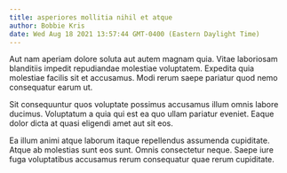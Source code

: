 ```yaml
---
title: asperiores mollitia nihil et atque
author: Bobbie Kris
date: Wed Aug 18 2021 13:57:44 GMT-0400 (Eastern Daylight Time)
---
```

Aut nam aperiam dolore soluta aut autem magnam quia. Vitae laboriosam blanditiis impedit repudiandae molestiae voluptatem. Expedita quia molestiae facilis sit et accusamus. Modi rerum saepe pariatur quod nemo consequatur earum ut.

 Sit consequuntur quos voluptate possimus accusamus illum omnis labore ducimus. Voluptatum a quia qui est ea quo ullam pariatur eveniet. Eaque dolor dicta at quasi eligendi amet aut sit eos.

 Ea illum animi atque laborum itaque repellendus assumenda cupiditate. Atque ab molestias sunt eos sunt. Omnis consectetur neque. Saepe iure fuga voluptatibus accusamus rerum consequatur quae rerum cupiditate.